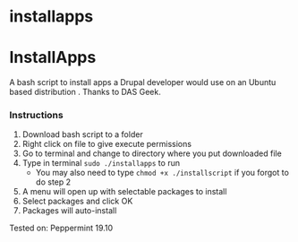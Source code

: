 # installapps


# InstallApps
A bash script to install apps a Drupal developer would use on an Ubuntu based distribution . Thanks to DAS Geek.

### Instructions
1. Download bash script to a folder 
2. Right click on file to give execute permissions
3. Go to terminal and change to directory where you put downloaded file
4. Type in terminal `sudo ./installapps` to run
	- You may also need to type `chmod +x ./installscript` if you forgot to do step 2
5. A menu will open up with selectable packages to install
6. Select packages and click OK
7. Packages will auto-install

Tested on:
Peppermint 19.10

